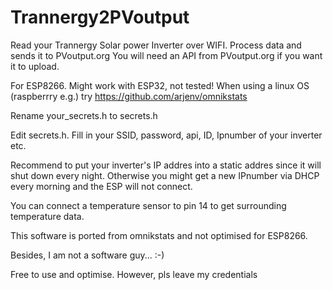 # Trannergy2PVoutput

Read your Trannergy Solar power Inverter over WIFI.
Process data and sends it to PVoutput.org
You will need an API from PVoutput.org if you want it to upload.

For ESP8266. Might work with ESP32, not tested!
When using a linux OS (raspberrry e.g.) try https://github.com/arjenv/omnikstats

Rename your_secrets.h to secrets.h

Edit secrets.h. Fill in your SSID, password, api, ID, Ipnumber of your inverter etc.

Recommend to put your inverter's IP addres into a static addres since it will shut down every night.
Otherwise you might get a new IPnumber via DHCP every morning and the ESP will not connect.

You can connect a temperature sensor to pin 14 to get surrounding temperature data.

This software is ported from omnikstats and not optimised for ESP8266.

Besides, I am not a software guy... :-)

Free to use and optimise. However, pls leave my credentials
